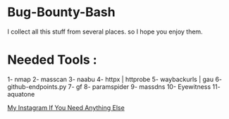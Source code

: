 # Bug-Bounty-Bash
I collect all this stuff from several places. so I hope you enjoy them.
# Needed Tools :
1- nmap 
2- masscan
3- naabu
4- httpx | httprobe
5- waybackurls | gau
6- github-endpoints.py
7- gf
8- paramspider
9- massdns
10- Eyewitness
11- aquatone




[My Instagram If You Need Anything Else](https://www.instagram.com/m.shahine3/)
